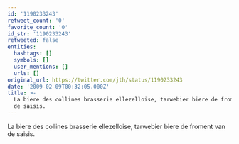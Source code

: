 ```yaml
---
id: '1190233243'
retweet_count: '0'
favorite_count: '0'
id_str: '1190233243'
retweeted: false
entities:
  hashtags: []
  symbols: []
  user_mentions: []
  urls: []
original_url: https://twitter.com/jth/status/1190233243
date: '2009-02-09T00:32:05.000Z'
title: >-
  La biere des collines brasserie ellezelloise, tarwebier biere de froment van
  de saisis.
---
```


La biere des collines brasserie ellezelloise, tarwebier biere de froment van de saisis.